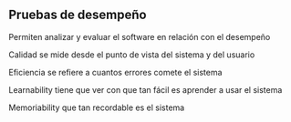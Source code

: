 ## Pruebas de desempeño
Permiten analizar  y evaluar el software en relación con el desempeño

Calidad se mide desde el punto de vista del sistema y del usuario

Eficiencia se refiere a cuantos errores comete el sistema 

Learnability tiene que ver con que tan fácil es aprender a usar el sistema 

Memoriability que tan recordable es el sistema


